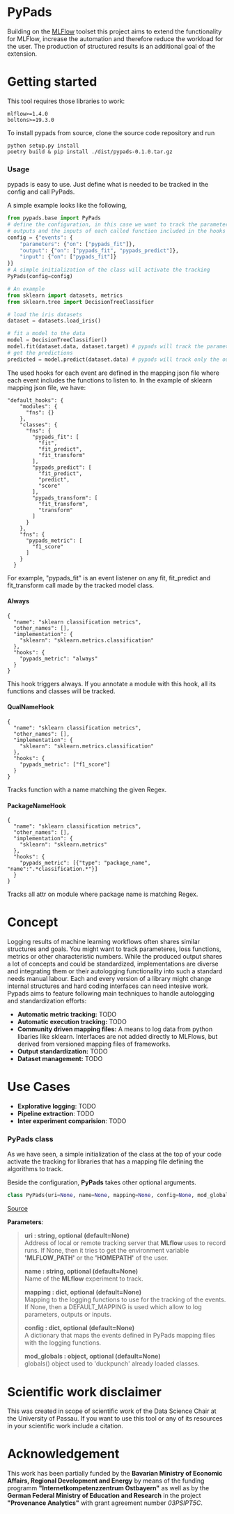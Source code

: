 # PyPads
Building on the [MLFlow](https://github.com/mlflow/mlflow/) toolset this project aims to extend the functionality for MLFlow, increase the automation and therefore reduce the workload for the user. The production of structured results is an additional goal of the extension.

# Getting started
This tool requires those libraries to work:

    mlflow>=1.4.0
    boltons>=19.3.0
To install pypads from source, clone the source code repository and run
   
    python setup.py install
    poetry build & pip install ./dist/pypads-0.1.0.tar.gz
        
### Usage
pypads is easy to use. Just define what is needed to be tracked in the config and call PyPads.

A simple example looks like the following,
```python
from pypads.base import PyPads
# define the configuration, in this case we want to track the parameters, 
# outputs and the inputs of each called function included in the hooks (pypads_fit, pypads_predict)
config = {"events": {
    "parameters": {"on": ["pypads_fit"]},
    "output": {"on": ["pypads_fit", "pypads_predict"]},
    "input": {"on": ["pypads_fit"]}
}}
# A simple initialization of the class will activate the tracking
PyPads(config=config)

# An example
from sklearn import datasets, metrics
from sklearn.tree import DecisionTreeClassifier

# load the iris datasets
dataset = datasets.load_iris()

# fit a model to the data
model = DecisionTreeClassifier()
model.fit(dataset.data, dataset.target) # pypads will track the parameters, output, and input of the model fit function.
# get the predictions
predicted = model.predict(dataset.data) # pypads will track only the output of the model predict function.
```
        
The used hooks for each event are defined in the mapping json file where each event includes the functions to listen to.
In the example of sklearn mapping json file, we have:

    "default_hooks": {
        "modules": {
          "fns": {}
        },
        "classes": {
          "fns": {
            "pypads_fit": [
              "fit",
              "fit_predict",
              "fit_transform"
            ],
            "pypads_predict": [
              "fit_predict",
              "predict",
              "score"
            ],
            "pypads_transform": [
              "fit_transform",
              "transform"
            ]
          }
        },
        "fns": {
          "pypads_metric": [
            "f1_score"
          ]
        }
      }

For example, "pypads_fit" is an event listener on any fit, fit_predict and fit_transform call made by the tracked model class.

#### Always
    {
      "name": "sklearn classification metrics",
      "other_names": [],
      "implementation": {
        "sklearn": "sklearn.metrics.classification"
      },
      "hooks": {
        "pypads_metric": "always"
      }
    }
This hook triggers always. If you annotate a module with this hook, all its functions and classes will be tracked.

#### QualNameHook
    {
      "name": "sklearn classification metrics",
      "other_names": [],
      "implementation": {
        "sklearn": "sklearn.metrics.classification"
      },
      "hooks": {
        "pypads_metric": ["f1_score"]
      }
    }
Tracks function with a name matching the given Regex.

#### PackageNameHook
    {
      "name": "sklearn classification metrics",
      "other_names": [],
      "implementation": {
        "sklearn": "sklearn.metrics"
      },
      "hooks": {
        "pypads_metric": [{"type": "package_name", "name":".*classification.*"}]
      }
    }
Tracks all attr on module where package name is matching Regex.

# Concept
Logging results of machine learning workflows often shares similar structures and goals. You might want to track parameteres, loss functions, metrics or other characteristic numbers. While the produced output shares a lot of concepts and could be standardized, implementations are diverse and integrating them or their autologging functionality into such a standard needs manual labour. Each and every version of a library might change internal structures and hard coding interfaces can need intesive work. Pypads aims to feature following main techniques to handle autologging and standardization efforts:
- **Automatic metric tracking:** TODO
- **Automatic execution tracking:** TODO 
- **Community driven mapping files:** A means to log data from python libaries like sklearn. Interfaces are not added directly to MLFlows, but derived from versioned mapping files of frameworks.
- **Output standardization:** TODO
- **Dataset management:** TODO

# Use Cases
- **Explorative logging**: TODO
- **Pipeline extraction**: TODO
- **Inter experiment comparision**: TODO

### PyPads class
As we have seen, a simple initialization of the class at the top of your code activate the tracking for libraries that has a mapping file defining the algorithms to track.

Beside the configuration, **PyPads** takes other optional arguments.
```python        
class PyPads(uri=None, name=None, mapping=None, config=None, mod_globals=None)
```
[Source](https://github.com/padre-lab-eu/pypads/blob/0cb9f9bd5dff7753f7c47dc691d41edd0426a90a/pypads/base.py#L141)

**Parameters**:
> **uri : string, optional (default=None)** <br> Address of local or remote tracking server that **MLflow** uses to record runs. If None, then it tries to get the environment variable **'MLFLOW_PATH'** or the **'HOMEPATH'** of the user. 
> 
> **name : string, optional (default=None)** <br> Name of the **MLflow** experiment to track.
>
> **mapping : dict, optional (default=None)** <br> Mapping to the logging functions to use for the tracking of the events. If None, then a DEFAULT_MAPPING is used which allow to log parameters, outputs or inputs.
>
> **config : dict, optional (default=None)** <br> A dictionary that maps the events defined in PyPads mapping files with the logging functions.
>
> **mod_globals : object, optional (default=None)** <br> globals() object used to 'duckpunch' already loaded classes.
# Scientific work disclaimer
This was created in scope of scientific work of the Data Science Chair at the University of Passau. If you want to use this tool or any of its resources in your scientific work include a citation.

# Acknowledgement
This work has been partially funded by the **Bavarian Ministry of Economic Affairs, Regional Development and Energy** by means of the funding programm **"Internetkompetenzzentrum Ostbayern"** as well as by the **German Federal Ministry of Education and Research** in the project **"Provenance Analytics"** with grant agreement number *03PSIPT5C*.

